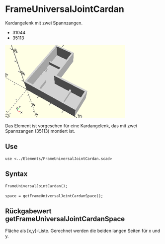 # FrameUniversalJointCardan
Kardangelenk mit zwei Spannzangen.
- 31044
- 35113

![FrameUniversalJointCardan](../../images/FrameUniversalJointCardan.png)

Das Element ist vorgesehen für eine Kardangelenk, das mit zwei Spannzangen (35113) montiert ist.

## Use
```
use <../Elements/FrameUniversalJointCardan.scad>
```

## Syntax
```
FrameUniversalJointCardan();

space = getFrameUniversalJointCardanSpace();
```

## Rückgabewert getFrameUniversalJointCardanSpace
Fläche als \[x,y]-Liste. Gerechnet werden die beiden langen Seiten für x und y.